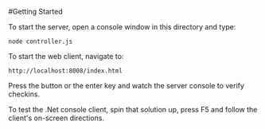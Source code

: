 #Getting Started

To start the server, open a console window in this directory and type:

    node controller.js

To start the web client, navigate to:

    http://localhost:8008/index.html
  
Press the button or the enter key and watch the server console to verify checkins.

To test the .Net console client, spin that solution up, press F5 and follow the client's on-screen directions.
